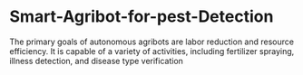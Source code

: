 # Smart-Agribot-for-pest-Detection
The primary goals of autonomous agribots are labor reduction and resource efficiency. It is capable of a variety of activities, including fertilizer spraying, illness detection, and disease type verification
